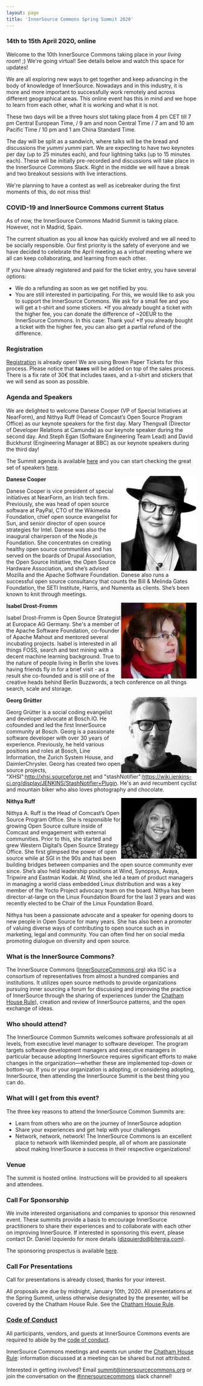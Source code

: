 ```yaml
---
layout: page
title: 'InnerSource Commons Spring Summit 2020'
---
```

### 14th to 15th April 2020, online

Welcome to the 10th InnerSource Commons taking place in *your living room*! ;) We're going virtual! See details below and watch this space for updates!

We are all exploring new ways to get together and keep advancing in the body of knowledge of InnerSource. Nowadays and in this industry, it is more and more important to successfully work remotely and across different geographical areas. This online event has this in mind and we hope to learn from each other, what it is working and what it is not.

These two days will be a three hours slot taking place from 4 pm CET till 7 pm Central European Time, / 9 am and noon Central Time / 7 am and 10 am Pacific Time / 10 pm and 1 am China Standard Time.

The day will be split as a sandwich, where talks will be the bread and discussions the _yummi yummi_ part. We are expecting to have two keynotes per day (up to 25 minutes each), and four lightning talks (up to 15 minutes each). These will be initially pre-recorded and discussions will take place in the InnerSource Commons Slack. Right in the middle we will have a break and two breakout sessions with live interactions.

We're planning to have a contest as well as icebreaker during the first moments of this, do not miss this! 

### COVID-19 and InnerSource Commons current Status

As of now, the InnerSource Commons Madrid Summit is taking place.
However, not in Madrid, Spain.

The current situation as you all know has quickly evolved and we all need to be socially responsible.
Our first priority is the safety of everyone and we have decided to celebrate the April meeting as a *virtual* meeting where we all can keep collaborating, and learning from each other.

If you have already registered and paid for the ticket entry, you have several options:
* We do a refunding as soon as we get notified by you.
* You are still interested in participating. For this, we would like to ask you to support the InnerSource Commons. We ask for a small fee and you will get a t-shirt and some stickers.
  *If you already bought a ticket with the higher fee, you can donate the difference of ~20EUR to the InnerSource Commons. In this case: Thank you!
  *If you already bought a ticket with the higher fee, you can also get a partial refund of the difference.


### Registration

[Registration](https://www.brownpapertickets.com/event/4450343) is already open! We are using Brown Paper Tickets for this process. Please notice that **taxes** will be added on top of the sales process. There is a fix rate of 30€ that includes taxes, and a t-shirt and stickers that we will send as soon as possible.

### Agenda and Speakers

We are delighted to welcome Danese Cooper (VP of Special Initiatives at NearForm), and Nithya Ruff (Head of Comcast’s Open Source Program Office) as our keynote speakers for the first day. Mary Thengvall (Director of Developer Relations at Camunda) as our keynote speaker during the second day. And Steph Egan (Software Engineering Team Lead) and David Buckhurst (Engineering Manager at BBC) as our keynote speakers during the third day!

The Summit agenda is available [here](https://innersourcecommons.org/events/isc-spring-2020-agenda/) and you can start checking the great set of speakers [here](https://innersourcecommons.org/events/isc-spring-2020-speakers/).


<img alt="Danese Cooper photo" src="/assets/img/Danese_Cooper.jpg" width="200" align="right"/>

**Danese Cooper**

Danese Cooper is vice president of special initiatives at NearForm, an Irish tech firm. Previously, she was head of open source software at PayPal, CTO of the Wikimedia Foundation, chief open source evangelist for Sun, and senior director of open source strategies for Intel. Danese was also the inaugural chairperson of the Node.js Foundation. She concentrates on creating healthy open source communities and has served on the boards of Drupal Association, the Open Source Initiative, the Open Source Hardware Association, and she’s advised Mozilla and the Apache Software Foundation. Danese also runs a successful open source consultancy that counts the Bill & Melinda Gates Foundation, the SETI Institute, Harris, and Numenta as clients. She’s been known to knit through meetings.

<img alt="Isabel Drost-Fromm photo" src="/assets/img/isabel_drost-fromm.jpeg" width="200" align="right"/>

**Isabel Drost-Fromm**

Isabel Drost-Fromm is Open Source Strategist at Europace AG Germany. She's a member of the Apache Software Foundation, co-founder of Apache Mahout and mentored several incubating projects. Isabel is interested in all things FOSS, search and text mining with a decent machine learning background. True to the nature of people living in Berlin she loves having friends fly in for a brief visit - as a result she co-founded and is still one of the creative heads behind Berlin Buzzwords, a tech conference on all things search, scale and storage.

<img alt="Georg Grütter photo" src="/assets/img/Georg Gruetter.jpg" width="200" align="right"/>

**Georg Grütter**

Georg Grütter is a social coding evangelist and developer advocate at Bosch.IO. He cofounded and led the first InnerSource community at Bosch. Georg is a passionate software developer with over 30 years of experience. Previously, he held various positions and roles at Bosch, Line Information, the Zurich System House, and DaimlerChrysler. Georg has created two open source projects, "XHSI":http://xhsi.sourceforge.net and "stashNotifier":https://wiki.jenkins-ci.org/display/JENKINS/StashNotifier+Plugin. He's an avid recumbent cyclist and mountain biker who also loves photography and chocolate.


<img alt="Nithya Ruff photo" src="/assets/img/isc_madrid_nithya_ruff.jpg" width="200" align="right"/>

**Nithya Ruff**

Nithya A. Ruff is the Head of Comcast’s Open Source Program Office.  She is responsible for growing Open Source culture inside of Comcast and engagement with external communities. Prior to this, she started and grew Western Digital’s Open Source Strategy Office. She first glimpsed the power of open source while at SGI in the 90s and has been building bridges between companies and the open source community ever since. She’s also held leadership positions at Wind, Synopsys, Avaya, Tripwire and Eastman Kodak. At Wind, she led a team of product managers in managing a world class embedded Linux distribution and was a key member of the Yocto Project advocacy team on the board. Nithya has been director-at-large on the Linux Foundation Board for the last 3 years and was recently elected to be Chair of the Linux Foundation Board. 

Nithya has been a passionate advocate and a speaker for opening doors to new people in Open Source for many years. She has also been a promoter of valuing diverse ways of contributing to open source such as in marketing, legal and community.   You can often find her on social media promoting dialogue on diversity and open source.


### What is the InnerSource Commons?

The InnerSource Commons ([InnerSourceCommons.org](http://innersourcecommons.org)) aka ISC is a consortium of representatives from almost a hundred companies and institutions. It utilizes open source methods to provide organizations pursuing inner sourcing a forum for discussing and improving the practice of InnerSource through the sharing of experiences (under the [Chatham House Rule](https://www.chathamhouse.org/about/chatham-house-rule)), creation and review of InnerSource patterns, and the open exchange of ideas.
  
### Who should attend?

The InnerSource Common Summits welcomes software professionals at all levels, from executive level manager to software developer.  The program targets software development managers and executive managers in particular because adopting InnerSource requires significant efforts to make changes in the organization—whether these are implemented top-down or bottom-up. If you or your organization is adopting, or considering adopting, InnerSource, then attending the InnerSource Summit is the best thing you can do.
   
### What will I get from this event?

The three key reasons to attend the InnerSource Common Summits are:

* Learn from others who are on the journey of InnerSource adoption
* Share your experiences and get help with your challenges
* Network, network, network! The InnerSource Commons is an excellent place to network with likeminded people, all of whom are passionate about making InnerSource a success in their respective organizations!

### Venue

The summit is hosted online. Instructions will be provided to all speakers and attendees.



### Call For Sponsorship
We invite interested organisations and companies to sponsor this renowned event. These summits provide a basis to encourage InnerSource practitioners to share their experiences and to collaborate with each other on improving InnerSource. If interested in sponsoring this event, please contact Dr. Daniel Izquierdo for more details (dizquierdo@bitergia.com).

The sponsoring prospectus is available [here](https://drive.google.com/file/d/1O-tfwEc4h_JBCnYCj4COl6h8IU1MketN/view?usp=sharing).


### Call For Presentations

Call for presentations is already closed, thanks for your interest.

All proposals are due by midnight, January 10th, 2020. All presentations at the Spring Summit, unless otherwise designated by the presenter, will be covered by the Chatham House Rule. See the [Chatham House Rule](https://www.chathamhouse.org/about/chatham-house-rule). 



### [Code of Conduct](/events/conduct/)

All participants, vendors, and guests at InnerSource Commons events are required to abide by the [code of conduct](/events/conduct/). 

InnerSource Commons meetings and events run under the [Chatham House Rule](https://en.wikipedia.org/wiki/Chatham_House_Rule): information discussed at a meeting can be shared but not attributed.

Interested in getting involved? Email <summit@innersourcecommons.org> or join the conversation on the [#innersourcecommons](https://innersourcecommons-inviter.herokuapp.com/) slack channel!
